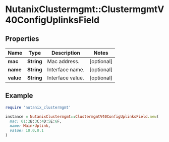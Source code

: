 # NutanixClustermgmt::ClustermgmtV40ConfigUplinksField

## Properties

| Name | Type | Description | Notes |
| ---- | ---- | ----------- | ----- |
| **mac** | **String** | Mac address. | [optional] |
| **name** | **String** | Interface name. | [optional] |
| **value** | **String** | Interface value. | [optional] |

## Example

```ruby
require 'nutanix_clustermgmt'

instance = NutanixClustermgmt::ClustermgmtV40ConfigUplinksField.new(
  mac: 01:2B:3C:4D:5E:6F,
  name: Main-Uplink,
  value: 10.0.0.1
)
```

